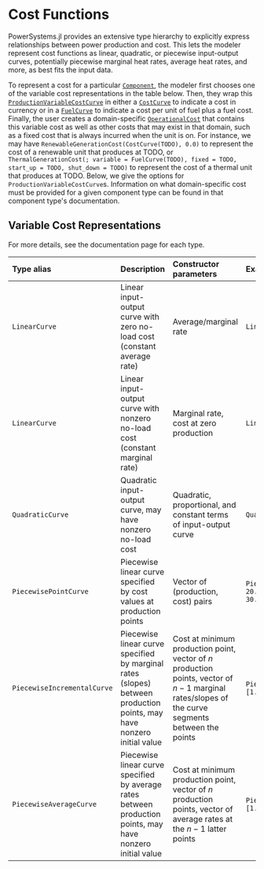 # Cost Functions

PowerSystems.jl provides an extensive type hierarchy to explicitly express relationships between power production and cost. This lets the modeler represent cost functions as linear, quadratic, or piecewise input-output curves, potentially piecewise marginal heat rates, average heat rates, and more, as best fits the input data.

To represent a cost for a particular [`Component`](@ref), the modeler first chooses one of the variable cost representations in the table below. Then, they wrap this [`ProductionVariableCostCurve`](@ref) in either a [`CostCurve`](@ref) to indicate a cost in currency or in a [`FuelCurve`](@ref) to indicate a cost per unit of fuel plus a fuel cost. Finally, the user creates a domain-specific [`OperationalCost`](@ref) that contains this variable cost as well as other costs that may exist in that domain, such as a fixed cost that is always incurred when the unit is on. For instance, we may have `RenewableGenerationCost(CostCurve(TODO), 0.0)` to represent the cost of a renewable unit that produces at TODO, or `ThermalGenerationCost(; variable = FuelCurve(TODO), fixed = TODO, start_up = TODO, shut_down = TODO)` to represent the cost of a thermal unit that produces at TODO. Below, we give the options for `ProductionVariableCostCurve`s. Information on what domain-specific cost must be provided for a given component type can be found in that component type's documentation.

## Variable Cost Representations
For more details, see the documentation page for each type.

| Type alias | Description | Constructor parameters | Example |
| :--- | :--- | :--- | :--- |
| `LinearCurve` | Linear input-output curve with zero no-load cost (constant average rate) | Average/marginal rate | `LinearCurve(3.0)` |
| `LinearCurve` | Linear input-output curve with nonzero no-load cost (constant marginal rate) | Marginal rate, cost at zero production | `LinearCurve(3.0, 5.0)` |
| `QuadraticCurve` | Quadratic input-output curve, may have nonzero no-load cost | Quadratic, proportional, and constant terms of input-output curve | `QuadraticCurve(1.0, 1.0, 18.0)` |
| `PiecewisePointCurve` | Piecewise linear curve specified by cost values at production points | Vector of (production, cost) pairs | `PiecewisePointCurve([(1.0, 20.0), (2.0, 24.0), (3.0, 30.0)])` |
| `PiecewiseIncrementalCurve` | Piecewise linear curve specified by marginal rates (slopes) between production points, may have nonzero initial value | Cost at minimum production point, vector of $n$ production points, vector of $n-1$ marginal rates/slopes of the curve segments between the points | `PiecewiseIncrementalCurve(20., [1.0, 2.0, 3.0], [4.0, 6.0])` |
| `PiecewiseAverageCurve` | Piecewise linear curve specified by average rates between production points, may have nonzero initial value | Cost at minimum production point, vector of $n$ production points, vector of average rates at the $n-1$ latter points | `PiecewiseAverageCurve(20., [1.0, 2.0, 3.0], [12.0, 10.0])` |
